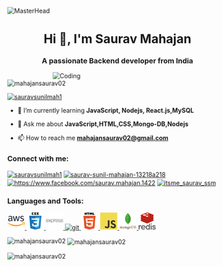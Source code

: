 ![MasterHead](https://dvokhk8ohqhd8.cloudfront.net/assets/engineering_types/back_end/hero_image-c8c430c4962d2f9923be8cff6c7bfbdbf0a029a223ef3221db0dd48c69ead9e1.svg)
<h1 align="center">Hi 👋, I'm Saurav Mahajan</h1>
<h3 align="center">A passionate Backend developer from India</h3>
<img align="right" alt="Coding" width="400" src="https://cdn.dribbble.com/users/1162077/screenshots/3848914/programmer.gif">

<p align="left"> <img src="https://komarev.com/ghpvc/?username=mahajansaurav02&label=Profile%20views&color=0e75b6&style=flat" alt="mahajansaurav02" /> </p>

<p align="left"> <a href="https://twitter.com/sauravsunilmah1" target="blank"><img src="https://img.shields.io/twitter/follow/sauravsunilmah1?logo=twitter&style=for-the-badge" alt="sauravsunilmah1" /></a> </p>

- 🌱 I’m currently learning **JavaScript, Nodejs, React.js,MySQL**

- 💬 Ask me about **JavaScript,HTML,CSS,Mongo-DB,Nodejs**

- 📫 How to reach me **mahajansaurav02@gmail.com**

<h3 align="left">Connect with me:</h3>
<p align="left">
<a href="https://twitter.com/sauravsunilmah1" target="blank"><img align="center" src="https://raw.githubusercontent.com/rahuldkjain/github-profile-readme-generator/master/src/images/icons/Social/twitter.svg" alt="sauravsunilmah1" height="30" width="40" /></a>
<a href="https://linkedin.com/in/saurav-sunil-mahajan-13218a218" target="blank"><img align="center" src="https://raw.githubusercontent.com/rahuldkjain/github-profile-readme-generator/master/src/images/icons/Social/linked-in-alt.svg" alt="saurav-sunil-mahajan-13218a218" height="30" width="40" /></a>
<a href="https://fb.com/https://www.facebook.com/saurav.mahajan.1422" target="blank"><img align="center" src="https://raw.githubusercontent.com/rahuldkjain/github-profile-readme-generator/master/src/images/icons/Social/facebook.svg" alt="https://www.facebook.com/saurav.mahajan.1422" height="30" width="40" /></a>
<a href="https://instagram.com/itsme_saurav_ssm" target="blank"><img align="center" src="https://raw.githubusercontent.com/rahuldkjain/github-profile-readme-generator/master/src/images/icons/Social/instagram.svg" alt="itsme_saurav_ssm" height="30" width="40" /></a>
</p>

<h3 align="left">Languages and Tools:</h3>
<p align="left"> <a href="https://aws.amazon.com" target="_blank" rel="noreferrer"> <img src="https://raw.githubusercontent.com/devicons/devicon/master/icons/amazonwebservices/amazonwebservices-original-wordmark.svg" alt="aws" width="40" height="40"/> </a> <a href="https://www.w3schools.com/css/" target="_blank" rel="noreferrer"> <img src="https://raw.githubusercontent.com/devicons/devicon/master/icons/css3/css3-original-wordmark.svg" alt="css3" width="40" height="40"/> </a> <a href="https://expressjs.com" target="_blank" rel="noreferrer"> <img src="https://raw.githubusercontent.com/devicons/devicon/master/icons/express/express-original-wordmark.svg" alt="express" width="40" height="40"/> </a> <a href="https://git-scm.com/" target="_blank" rel="noreferrer"> <img src="https://www.vectorlogo.zone/logos/git-scm/git-scm-icon.svg" alt="git" width="40" height="40"/> </a> <a href="https://www.w3.org/html/" target="_blank" rel="noreferrer"> <img src="https://raw.githubusercontent.com/devicons/devicon/master/icons/html5/html5-original-wordmark.svg" alt="html5" width="40" height="40"/> </a> <a href="https://developer.mozilla.org/en-US/docs/Web/JavaScript" target="_blank" rel="noreferrer"> <img src="https://raw.githubusercontent.com/devicons/devicon/master/icons/javascript/javascript-original.svg" alt="javascript" width="40" height="40"/> </a> <a href="https://www.mongodb.com/" target="_blank" rel="noreferrer"> <img src="https://raw.githubusercontent.com/devicons/devicon/master/icons/mongodb/mongodb-original-wordmark.svg" alt="mongodb" width="40" height="40"/> </a> <a href="https://redis.io" target="_blank" rel="noreferrer"> <img src="https://raw.githubusercontent.com/devicons/devicon/master/icons/redis/redis-original-wordmark.svg" alt="redis" width="40" height="40"/> </a> </p>

<p><img align="left" src="https://github-readme-stats.vercel.app/api/top-langs?username=mahajansaurav02&show_icons=true&locale=en&layout=compact" alt="mahajansaurav02" /></p>

<p>&nbsp;<img align="center" src="https://github-readme-stats.vercel.app/api?username=mahajansaurav02&show_icons=true&locale=en" alt="mahajansaurav02" /></p>

<p><img align="center" src="https://github-readme-streak-stats.herokuapp.com/?user=mahajansaurav02&" alt="mahajansaurav02" /></p>
